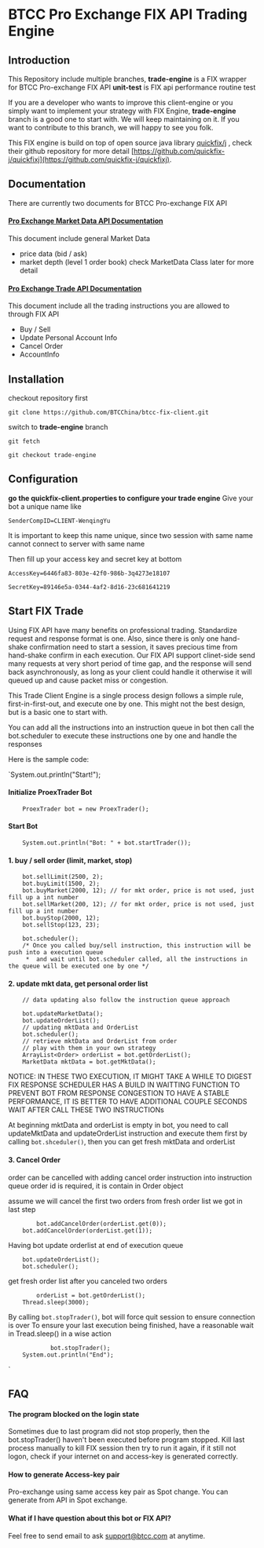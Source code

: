 # BTCC Pro Exchange FIX API Trading Engine

## Introduction
This Repository include multiple branches, 
**trade-engine** is a FIX wrapper for BTCC Pro-exchange FIX API
**unit-test** is FIX api performance routine test

If you are a developer who wants to improve this client-engine or you simply want to implement your strategy with FIX Engine, **trade-engine** branch is a good one to start with. We will keep maintaining on it. If you want to contribute to this branch, we will happy to see you folk.

This FIX engine is build on top of open source java library [quickfix/j](http://www.quickfixj.org/) , check their github repository for more detail [https://github.com/quickfix-j/quickfixj](https://github.com/quickfix-j/quickfixj).

## Documentation
There are currently two documents for BTCC Pro-exchange FIX API
#### [Pro Exchange Market Data API Documentation](https://www.btcc.com/apidocs/fix-pro-exchange-market-api)
This document include general Market Data
* price data (bid / ask)
* market depth (level 1 order book)
check MarketData Class later for more detail


#### [Pro Exchange Trade API Documentation](https://www.btcc.com/apidocs/fix-pro-exchange-trade-api)
This document include all the trading instructions you are allowed to through FIX API
* Buy / Sell
* Update Personal Account Info
* Cancel Order
* AccountInfo


## Installation
checkout repository first

`git clone https://github.com/BTCChina/btcc-fix-client.git`

switch to **trade-engine** branch

`git fetch`

`git checkout trade-engine`

## Configuration
**go the **quickfix-client.properties** to configure your trade engine**
Give your bot a unique name like

`SenderCompID=CLIENT-WenqingYu`

It is important to keep this name unique, since two session with same name cannot connect to server with same name

Then fill up your access key and secret key at bottom

``AccessKey=6446fa83-803e-42f0-986b-3q4273e18107``

``SecretKey=89146e5a-0344-4af2-8d16-23c681641219``


## Start FIX Trade
Using FIX API have many benefits on professional trading. Standardize request and response format is one. Also, since there is only one hand-shake confirmation need to start a session, it saves precious time from hand-shake confirm in each execution. Our FIX API support clinet-side send many requests at very short period of time gap, and the response will send back asynchronously, as long as your client could handle it otherwise it will queued up and cause packet miss or congestion.


This Trade Client Engine is a single process design follows a simple rule, first-in-first-out, and execute one by one. This might not the best design, but is a basic one to start with.

You can add all the instructions into an instruction queue in bot
then call the bot.scheduler to execute these instructions one by one and handle the responses

Here is the sample code:


`System.out.println("Start!");


#### Initialize ProexTrader Bot
		ProexTrader bot = new ProexTrader();
		
#### Start Bot
		System.out.println("Bot: " + bot.startTrader());

		
#### 1. buy / sell order (limit, market, stop)
		bot.sellLimit(2500, 2);
		bot.buyLimit(1500, 2);
		bot.buyMarket(2000, 12); // for mkt order, price is not used, just fill up a int number
		bot.sellMarket(200, 12); // for mkt order, price is not used, just fill up a int number
		bot.buyStop(2000, 12);
		bot.sellStop(123, 23);
		
		bot.scheduler();
		/* Once you called buy/sell instruction, this instruction will be push into a execution queue
		 *  and wait until bot.scheduler called, all the instructions in the queue will be executed one by one */
		
#### 2. update mkt data, get personal order list
		// data updating also follow the instruction queue approach
	
		bot.updateMarketData();
		bot.updateOrderList();
		// updating mktData and OrderList
		bot.scheduler();
		// retrieve mktData and OrderList from order
		// play with them in your own strategy
		ArrayList<Order> orderList = bot.getOrderList();
		MarketData mktData = bot.getMktData();

 NOTICE: IN THESE TWO EXECUTION, IT MIGHT TAKE A WHILE TO DIGEST FIX RESPONSE SCHEDULER HAS A BUILD IN WAITTING FUNCTION TO PREVENT BOT FROM RESPONSE CONGESTION TO HAVE A STABLE PERFORMANCE, IT IS BETTER TO HAVE ADDITIONAL COUPLE SECONDS WAIT AFTER CALL THESE TWO INSTRUCTIONs 
		
At beginning mktData and orderList is empty in bot, you need to call updateMktData and updateOrderList instruction and execute them first by calling `bot.shceduler()`, then you can get fresh mktData and orderList  
		
#### 3. Cancel Order
 order can be cancelled with adding cancel order instruction into instruction queue
 order id is required, it is contain in Order object
		
assume we will cancel the first two orders from fresh order list we got in last step

	        bot.addCancelOrder(orderList.get(0));
		bot.addCancelOrder(orderList.get(1));
	
	
Having bot update orderlist at end of execution queue

		bot.updateOrderList();
		bot.scheduler();
		

get fresh order list after you canceled two orders
 
	        orderList = bot.getOrderList();	
		Thread.sleep(3000);
		
 By calling `bot.stopTrader()`, bot will force quit session to ensure connection is over
 To ensure your last execution being finished, have a reasonable wait in Tread.sleep() in a wise action

                bot.stopTrader();
		System.out.println("End");
`

## FAQ

#### The program blocked on the login state  

Sometimes due to last program did not stop properly, then the bot.stopTrader() haven't been executed before program stopped. Kill last process manually to kill FIX session then try to run it again, if it still not logon, check if your internet on and access-key is generated correctly.

#### How to generate Access-key pair

Pro-exchange using same access key pair as Spot change. You can generate from API in Spot exchange.

#### What if I have question about this bot or FIX API?

Feel free to send email to ask support@btcc.com at anytime.



 
 
